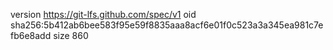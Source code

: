 version https://git-lfs.github.com/spec/v1
oid sha256:5b412ab6bee583f95e59f8835aaa8acf6e01f0c523a3a345ea981c7efb6e8add
size 860
